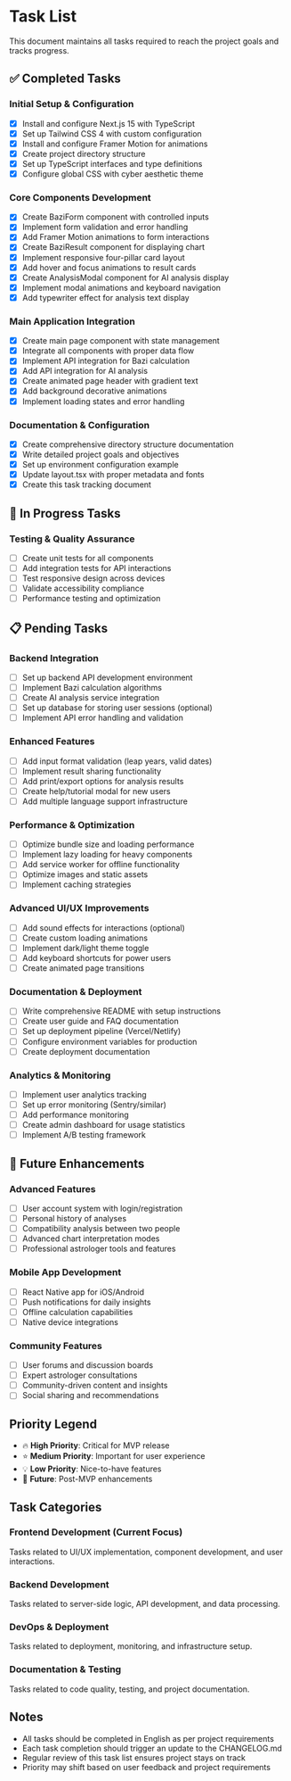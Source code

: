# Task List

This document maintains all tasks required to reach the project goals and tracks progress.

## ✅ Completed Tasks

### Initial Setup & Configuration
- [x] Install and configure Next.js 15 with TypeScript
- [x] Set up Tailwind CSS 4 with custom configuration
- [x] Install and configure Framer Motion for animations
- [x] Create project directory structure
- [x] Set up TypeScript interfaces and type definitions
- [x] Configure global CSS with cyber aesthetic theme

### Core Components Development
- [x] Create BaziForm component with controlled inputs
- [x] Implement form validation and error handling
- [x] Add Framer Motion animations to form interactions
- [x] Create BaziResult component for displaying chart
- [x] Implement responsive four-pillar card layout
- [x] Add hover and focus animations to result cards
- [x] Create AnalysisModal component for AI analysis display
- [x] Implement modal animations and keyboard navigation
- [x] Add typewriter effect for analysis text display

### Main Application Integration
- [x] Create main page component with state management
- [x] Integrate all components with proper data flow
- [x] Implement API integration for Bazi calculation
- [x] Add API integration for AI analysis
- [x] Create animated page header with gradient text
- [x] Add background decorative animations
- [x] Implement loading states and error handling

### Documentation & Configuration
- [x] Create comprehensive directory structure documentation
- [x] Write detailed project goals and objectives
- [x] Set up environment configuration example
- [x] Update layout.tsx with proper metadata and fonts
- [x] Create this task tracking document

## 🔄 In Progress Tasks

### Testing & Quality Assurance
- [ ] Create unit tests for all components
- [ ] Add integration tests for API interactions
- [ ] Test responsive design across devices
- [ ] Validate accessibility compliance
- [ ] Performance testing and optimization

## 📋 Pending Tasks

### Backend Integration
- [ ] Set up backend API development environment
- [ ] Implement Bazi calculation algorithms
- [ ] Create AI analysis service integration
- [ ] Set up database for storing user sessions (optional)
- [ ] Implement API error handling and validation

### Enhanced Features
- [ ] Add input format validation (leap years, valid dates)
- [ ] Implement result sharing functionality
- [ ] Add print/export options for analysis results
- [ ] Create help/tutorial modal for new users
- [ ] Add multiple language support infrastructure

### Performance & Optimization
- [ ] Optimize bundle size and loading performance
- [ ] Implement lazy loading for heavy components
- [ ] Add service worker for offline functionality
- [ ] Optimize images and static assets
- [ ] Implement caching strategies

### Advanced UI/UX Improvements
- [ ] Add sound effects for interactions (optional)
- [ ] Create custom loading animations
- [ ] Implement dark/light theme toggle
- [ ] Add keyboard shortcuts for power users
- [ ] Create animated page transitions

### Documentation & Deployment
- [ ] Write comprehensive README with setup instructions
- [ ] Create user guide and FAQ documentation
- [ ] Set up deployment pipeline (Vercel/Netlify)
- [ ] Configure environment variables for production
- [ ] Create deployment documentation

### Analytics & Monitoring
- [ ] Implement user analytics tracking
- [ ] Set up error monitoring (Sentry/similar)
- [ ] Add performance monitoring
- [ ] Create admin dashboard for usage statistics
- [ ] Implement A/B testing framework

## 🚀 Future Enhancements

### Advanced Features
- [ ] User account system with login/registration
- [ ] Personal history of analyses
- [ ] Compatibility analysis between two people
- [ ] Advanced chart interpretation modes
- [ ] Professional astrologer tools and features

### Mobile App Development
- [ ] React Native app for iOS/Android
- [ ] Push notifications for daily insights
- [ ] Offline calculation capabilities
- [ ] Native device integrations

### Community Features
- [ ] User forums and discussion boards
- [ ] Expert astrologer consultations
- [ ] Community-driven content and insights
- [ ] Social sharing and recommendations

## Priority Legend

- 🔥 **High Priority**: Critical for MVP release
- ⭐ **Medium Priority**: Important for user experience
- 💡 **Low Priority**: Nice-to-have features
- 🚀 **Future**: Post-MVP enhancements

## Task Categories

### Frontend Development (Current Focus)
Tasks related to UI/UX implementation, component development, and user interactions.

### Backend Development
Tasks related to server-side logic, API development, and data processing.

### DevOps & Deployment
Tasks related to deployment, monitoring, and infrastructure setup.

### Documentation & Testing
Tasks related to code quality, testing, and project documentation.

## Notes

- All tasks should be completed in English as per project requirements
- Each task completion should trigger an update to the CHANGELOG.md
- Regular review of this task list ensures project stays on track
- Priority may shift based on user feedback and project requirements